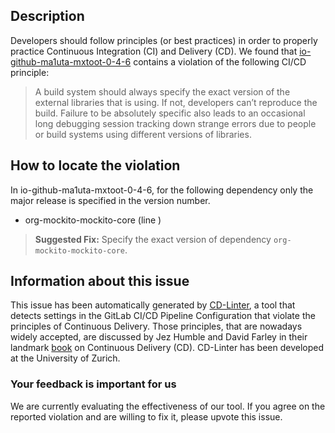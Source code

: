 
## Description
Developers should follow principles (or best practices) in order to properly practice Continuous Integration (CI) and Delivery (CD).
We found that [io-github-ma1uta-mxtoot-0-4-6](https://gitlab.com/ma1uta/mxtoot/blob/master/.gitlab-ci.yml) contains a violation of the following CI/CD principle:

> A build system should always specify the exact version of the external libraries that is using.
If not, developers can’t reproduce the build. Failure to be absolutely specific also leads to an occasional long debugging session tracking down strange errors due to people or build systems using different versions of libraries.

## How to locate the violation

In io-github-ma1uta-mxtoot-0-4-6, for the following dependency only the major release is specified in the version number.

* org-mockito-mockito-core (line )

> **Suggested Fix:** Specify the exact version of dependency `org-mockito-mockito-core`.

## Information about this issue

This issue has been automatically generated by [CD-Linter](https://gitlab.com/Jancso/configuration-analytics), a tool that detects settings in the GitLab CI/CD Pipeline Configuration that violate the principles of Continuous Delivery. Those principles, that are nowadays widely accepted, are discussed by Jez Humble and David Farley in their landmark [book](https://www.oreilly.com/library/view/continuous-delivery-reliable/9780321670250/) on Continuous Delivery (CD). CD-Linter has been developed at the University of Zurich.

### Your feedback is important for us
We are currently evaluating the effectiveness of our tool. If you agree on the reported violation and are willing to fix it, please upvote this issue.
